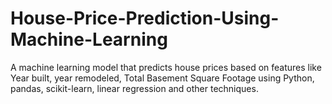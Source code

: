 # House-Price-Prediction-Using-Machine-Learning
A machine learning model that predicts house prices based on features like Year built, year remodeled, Total Basement Square Footage using Python, pandas, scikit-learn, linear regression and other techniques.
